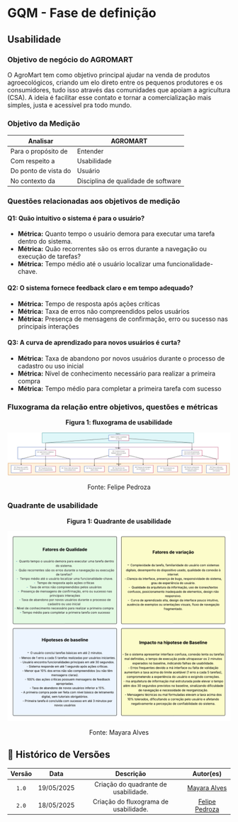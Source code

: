 # GQM - Fase de definição

## Usabilidade 


### Objetivo de negócio do AGROMART

O AgroMart tem como objetivo principal ajudar na venda de produtos agroecológicos, criando um elo direto entre os pequenos produtores e os consumidores, tudo isso através das comunidades que apoiam a agricultura (CSA). A ideia é facilitar esse contato e tornar a comercialização mais simples, justa e acessível pra todo mundo.

### Objetivo da Medição

| Analisar           | AGROMART                               |
|--------------------|----------------------------------------|
| Para o propósito de| Entender         |
| Com respeito a     | Usabilidade                            |
| Do ponto de vista do| Usuário                               |
| No contexto da     | Disciplina de qualidade de software    |

### Questões relacionadas aos objetivos de medição

#### Q1: Quão intuitivo o sistema é para o usuário?

- **Métrica:** Quanto tempo o usuário demora para executar uma tarefa dentro do sistema.  
- **Métrica:** Quão recorrentes são os erros durante a navegação ou execução de tarefas?  
- **Métrica:** Tempo médio até o usuário localizar uma funcionalidade-chave.  

#### Q2: O sistema fornece feedback claro e em tempo adequado?

- **Métrica:** Tempo de resposta após ações críticas  
- **Métrica:** Taxa de erros não compreendidos pelos usuários  
- **Métrica:** Presença de mensagens de confirmação, erro ou sucesso nas principais interações  

#### Q3: A curva de aprendizado para novos usuários é curta?

- **Métrica:** Taxa de abandono por novos usuários durante o processo de cadastro ou uso inicial  
- **Métrica:** Nível de conhecimento necessário para realizar a primeira compra  
- **Métrica:** Tempo médio para completar a primeira tarefa com sucesso  

### Fluxograma da relação entre objetivos, questões e métricas

<p align="center"><strong>Figura 1: fluxograma de usabilidade </strong><br/></p>

![fluxograma](../assets/Fluxograma_usabilidade.jpeg)

<p align="center">Fonte: Felipe Pedroza </p>

### Quadrante de usabilidade

<p align="center"><strong>Figura 1: Quadrante de usabilidade </strong><br/></p>

![Quadrante](../assets/Quadrante_usabilidade.png)

<p align="center">Fonte: Mayara Alves </p>

## 📑 Histórico de Versões

| Versão  |    Data    |       Descrição       |Autor(es)                |
| :-----: | :--------: | :-------------------------:|:----------------------------------: | 
|`1.0` | 19/05/2025 | Criação do quadrante de usabilidade.    | [Mayara Alves](https://github.com/Mayara-tech)|
|`2.0` | 18/05/2025 | Criação do fluxograma de usabilidade.    | [Felipe Pedroza](https://github.com/darkymeubem) |